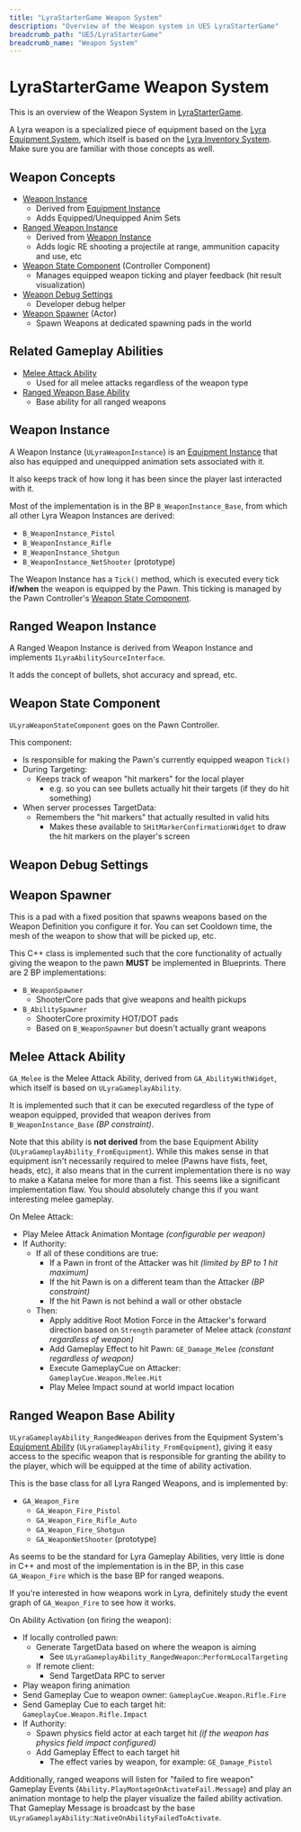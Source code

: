 ```yaml
---
title: "LyraStarterGame Weapon System"
description: "Overview of the Weapon system in UE5 LyraStarterGame"
breadcrumb_path: "UE5/LyraStarterGame"
breadcrumb_name: "Weapon System"
---
```



# LyraStarterGame Weapon System

This is an overview of the Weapon System in [LyraStarterGame](/UE5/LyraStarterGame/).

A Lyra weapon is a specialized piece of equipment based on the
[Lyra Equipment System](/UE5/LyraStarterGame/Equipment/),
which itself is based on the
[Lyra Inventory System](/UE5/LyraStarterGame/Inventory/).
Make sure you are familiar with those concepts as well.


## Weapon Concepts

- [Weapon Instance](#WeaponInstance)
  - Derived from [Equipment Instance](/UE5/LyraStarterGame/Equipment/#EquipmentInstance)
  - Adds Equipped/Unequipped Anim Sets
- [Ranged Weapon Instance](#RangedWeaponInstance)
  - Derived from [Weapon Instance](#WeaponInstance)
  - Adds logic RE shooting a projectile at range, ammunition capacity and use, etc
- [Weapon State Component](#WeaponStateComponent) (Controller Component)
  - Manages equipped weapon ticking and player feedback (hit result visualization)
- [Weapon Debug Settings](#WeaponDebugSettings)
  - Developer debug helper
- [Weapon Spawner](#WeaponSpawner) (Actor)
  - Spawn Weapons at dedicated spawning pads in the world

## Related Gameplay Abilities

- [Melee Attack Ability](#MeleeAttackAbility)
  - Used for all melee attacks regardless of the weapon type
- [Ranged Weapon Base Ability](#RangedWeaponBaseAbility)
  - Base ability for all ranged weapons


<a id="WeaponInstance"></a>
## Weapon Instance

A Weapon Instance (`ULyraWeaponInstance`) is an
[Equipment Instance](/UE5/LyraStarterGame/Equipment/#EquipmentInstance)
that also has equipped and unequipped animation sets associated with it.

It also keeps track of how long it has been since the player last interacted with it.

Most of the implementation is in the BP `B_WeaponInstance_Base`, from which all other Lyra
Weapon Instances are derived:

- `B_WeaponInstance_Pistol`
- `B_WeaponInstance_Rifle`
- `B_WeaponInstance_Shotgun`
- `B_WeaponInstance_NetShooter` (prototype)

The Weapon Instance has a `Tick()` method, which is executed every tick **if/when** the weapon
is equipped by the Pawn.  This ticking is managed by the
Pawn Controller's [Weapon State Component](#WeaponStateComponent).


<a id="RangedWeaponInstance"></a>
## Ranged Weapon Instance

A Ranged Weapon Instance is derived from Weapon Instance and implements `ILyraAbilitySourceInterface`.

It adds the concept of bullets, shot accuracy and spread, etc.


<a id="WeaponStateComponent"></a>
## Weapon State Component

`ULyraWeaponStateComponent` goes on the Pawn Controller.

This component:

- Is responsible for making the Pawn's currently equipped weapon `Tick()`
- During Targeting:
  - Keeps track of weapon "hit markers" for the local player
    - e.g. so you can see bullets actually hit their targets (if they do hit something)
- When server processes TargetData:
  - Remembers the "hit markers" that actually resulted in valid hits
    - Makes these available to `SHitMarkerConfirmationWidget` to draw the hit markers on the player's screen


<a id="WeaponDebugSettings"></a>
## Weapon Debug Settings




<a id="WeaponSpawner"></a>
## Weapon Spawner

This is a pad with a fixed position that spawns weapons based on the Weapon Definition
you configure it for.  You can set Cooldown time, the mesh of the weapon to show
that will be picked up, etc.

This C++ class is implemented such that the core functionality of actually giving
the weapon to the pawn **MUST** be implemented in Blueprints.  There are 2 BP
implementations:

- `B_WeaponSpawner`
  - ShooterCore pads that give weapons and health pickups
- `B_AbilitySpawner`
  - ShooterCore proximity HOT/DOT pads
  - Based on `B_WeaponSpawner` but doesn't actually grant weapons


<a id="MeleeAttackAbility"></a>
## Melee Attack Ability

`GA_Melee` is the Melee Attack Ability, derived from `GA_AbilityWithWidget`, which itself is
based on `ULyraGameplayAbility`.

It is implemented such that it can be executed regardless
of the type of weapon equipped, provided that weapon derives from `B_WeaponInstance_Base`
*(BP constraint)*.

Note that this ability is **not derived** from
the base Equipment Ability (`ULyraGameplayAbility_FromEquipment`).  While this makes sense
in that equipment isn't necessarily required to melee (Pawns have fists, feet, heads, etc),
it also means that in the current implementation there is no way to make a Katana melee
for more than a fist.  This seems like a significant implementation flaw.  You should absolutely
change this if you want interesting melee gameplay.

On Melee Attack:

- Play Melee Attack Animation Montage *(configurable per weapon)*
- If Authority:
  - If all of these conditions are true:
    - If a Pawn in front of the Attacker was hit *(limited by BP to 1 hit maximum)*
    - If the hit Pawn is on a different team than the Attacker *(BP constraint)*
    - If the hit Pawn is not behind a wall or other obstacle
  - Then:
    - Apply additive Root Motion Force in the Attacker's forward direction based on `Strength` parameter of Melee attack *(constant regardless of weapon)*
    - Add Gameplay Effect to hit Pawn: `GE_Damage_Melee` *(constant regardless of weapon)*
    - Execute GameplayCue on Attacker: `GameplayCue.Weapon.Melee.Hit`
    - Play Melee Impact sound at world impact location


<a id="RangedWeaponBaseAbility"></a>
## Ranged Weapon Base Ability

`ULyraGameplayAbility_RangedWeapon` derives from the Equipment System's
[Equipment Ability](/UE5/LyraStarterGame/Equipment/#EquipmentAbility)
(`ULyraGameplayAbility_FromEquipment`), giving it easy access to the specific weapon that
is responsible for granting the ability to the player, which will be equipped at the time
of ability activation.

This is the base class for all Lyra Ranged Weapons, and is implemented by:

- `GA_Weapon_Fire`
  - `GA_Weapon_Fire_Pistol`
  - `GA_Weapon_Fire_Rifle_Auto`
  - `GA_Weapon_Fire_Shotgun`
  - `GA_WeaponNetShooter` (prototype)

As seems to be the standard for Lyra Gameplay Abilities, very little is done in C++ and
most of the implementation is in the BP, in this case `GA_Weapon_Fire` which is the base
BP for ranged weapons.

If you're interested in how weapons work in Lyra, definitely study the event graph of
`GA_Weapon_Fire` to see how it works.

On Ability Activation (on firing the weapon):

- If locally controlled pawn:
  - Generate TargetData based on where the weapon is aiming
    - See `ULyraGameplayAbility_RangedWeapon`::`PerformLocalTargeting`
  - If remote client:
    - Send TargetData RPC to server
- Play weapon firing animation
- Send Gameplay Cue to weapon owner: `GameplayCue.Weapon.Rifle.Fire`
- Send Gameplay Cue to each target hit: `GameplayCue.Weapon.Rifle.Impact`
- If Authority:
  - Spawn physics field actor at each target hit *(if the weapon has physics field impact configured)*
  - Add Gameplay Effect to each target hit
    - The effect varies by weapon, for example: `GE_Damage_Pistol`

Additionally, ranged weapons will listen for "failed to fire weapon" Gameplay Events
(`Ability.PlayMontageOnActivateFail.Message`)
and play an animation montage to help the player visualize the failed ability activation.
That Gameplay Message is broadcast by the base `ULyraGameplayAbility`::`NativeOnAbilityFailedToActivate`.
